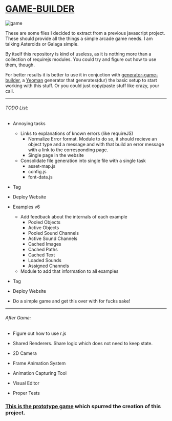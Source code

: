 # [GAME-BUILDER][game-builder]

![game][game]

These are some files I decided to extract from a previous javascript project. These should provide all the things a simple arcade game needs. I am talking Asteroids or Galaga simple. 

By itself this repository is kind of useless, as it is nothing more than a collection of requirejs modules. You could try and figure out how to use them, though. 

For better results it is better to use it in conjuction with [generator-game-builder][generator], a [Yeoman][yeoman] generator that generates(dur) the basic setup to start working with this stuff. Or you could just copy/paste stuff like crazy, your call.

-----------------------------------

###### TODO List:

- Annoying tasks
    - Links to explanations of known errors (like requireJS)
        - Normalize Error format. 
            Module to do so, it should recieve an object type and a message and with that build an error message with a link to the corresponding page.
        - Single page in the website
    - Consolidate file generation into single file with a single task
        - asset-map.js
        - config.js
        - font-data.js

- Tag
- Deploy Website

- Examples v6 
    - Add feedback about the internals of each example
        - Pooled Objects
        - Active Objects
        - Pooled Sound Channels
        - Active Sound Channels
        - Cached Images
        - Cached Paths
        - Cached Text
        - Loaded Sounds
        - Assigned Channels
    - Module to add that information to all examples

- Tag
- Deploy Website

- Do a simple game and get this over with for fucks sake!

-----------------------------------

###### After Game:

- Figure out how to use r.js

- Shared Renderers. Share logic which does not need to keep state.
- 2D Camera
- Frame Animation System

- Animation Capturing Tool
- Visual Editor

- Proper Tests

### [This is the prototype game][tirador] which spurred the creation of this project.

[game]: http://diegomarquez.github.io/game-builder/Galaga.png
[tirador]: http://www.treintipollo.com/tirador/index.html
[generator]: https://github.com/diegomarquez/generator-game-builder
[yeoman]: http://yeoman.io/
[game-builder]: http://diegomarquez.github.io/game-builder
